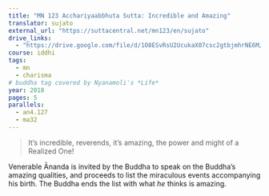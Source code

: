 ```yaml
---
title: "MN 123 Acchariyaabbhuta Sutta: Incredible and Amazing"
translator: sujato
external_url: "https://suttacentral.net/mn123/en/sujato"
drive_links:
  - "https://drive.google.com/file/d/1O8ESvRsU2UcukaX07csc2gtbjmhrNE6M/view?usp=drivesdk"
course: iddhi
tags:
  - mn
  - charisma
# buddha tag covered by Nyanamoli's *Life*
year: 2018
pages: 5
parallels:
  - an4.127
  - ma32
---
```


> It’s incredible, reverends, it’s amazing, the power and might of a Realized One!

Venerable Ānanda is invited by the Buddha to speak on the Buddha’s amazing qualities, and proceeds to list the miraculous events accompanying his birth. The Buddha ends the list with what _he_ thinks is amazing.

